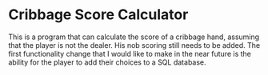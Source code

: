 # Cribbage Score Calculator

This is a program that can calculate the score of a cribbage hand, assuming that the player is not the dealer. His nob scoring still needs to be added. The first functionality change that I would like to make in the near future is the ability for the player to add their choices to a SQL database.